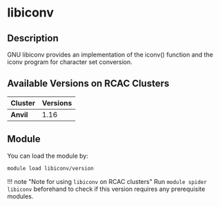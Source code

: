 # libiconv

## Description
GNU libiconv provides an implementation of the iconv() function and the iconv program for character set conversion.

## Available Versions on RCAC Clusters
|Cluster|Versions|
|---|---|
|**Anvil**|1.16|

## Module
You can load the module by:

```bash
module load libiconv/version
```

!!! note "Note for using `libiconv` on RCAC clusters"
    Run `module spider libiconv` beforehand to check if this version requires any prerequisite modules.
